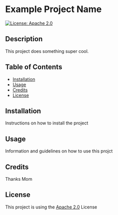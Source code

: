 
  # Example Project Name
  [![License: Apache 2.0](https://img.shields.io/badge/License-Apache%202.0-green.svg)](https://choosealicense.com/licenses/apache-2.0/)
  
  ## Description
  This project does something super cool.
  ## Table of Contents

  * [Installation](#installation)
  * [Usage](#usage)
  * [Credits](#credits)
  * [License](#license)

  ## Installation
  Instructions on how to install the project
  ## Usage
  Information and guidelines on how to use this projct
  ## Credits
  Thanks Mom
  ## License
  This project is using the [Apache 2.0](https://choosealicense.com/licenses/apache-2.0/)
     License
  
  